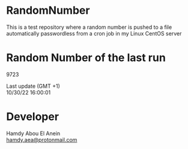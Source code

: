 # RandomNumber    
This is a test repository where a random number is pushed to a file automatically passwordless from a cron job in my Linux CentOS server    
# Random Number of the last run   
9723
      
Last update (GMT +1)    
10/30/22 16:00:01
# Developer    
Hamdy Abou El Anein   
hamdy.aea@protonmail.com
